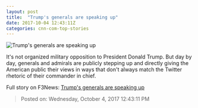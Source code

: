 ```yaml
---
layout: post
title:  "Trump's generals are speaking up"
date: 2017-10-04 12:43:11Z
categories: cnn-com-top-stories
---
```


![Trump's generals are speaking up](http://i2.cdn.cnn.com/cnnnext/dam/assets/170624115625-01-donald-trump-james-mattis-file-super-tease.jpg)

It's not organized military opposition to President Donald Trump. But day by day, generals and admirals are publicly stepping up and directly giving the American public their views in ways that don't always match the Twitter rhetoric of their commander in chief.


Full story on F3News: [Trump's generals are speaking up](http://www.f3nws.com/n/MpPqFC)

> Posted on: Wednesday, October 4, 2017 12:43:11 PM
